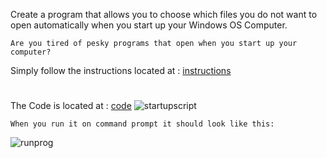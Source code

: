 Create a program that allows you to choose which files you do not want to open automatically when you start up your Windows OS Computer.


    Are you tired of pesky programs that open when you start up your computer? 
    
   Simply follow the instructions located at : [instructions](https://github.com/guzmanwolfrank/startup/blob/main/Instructions.md)


#

   The Code is located at : [code](https://github.com/guzmanwolfrank/startup/blob/main/startup_programs.py)
   ![startupscript](https://user-images.githubusercontent.com/29739578/229172981-32b4bfd5-ddf4-4bdf-bfb0-e176160444a4.jpg)



    When you run it on command prompt it should look like this: 
   ![runprog](https://user-images.githubusercontent.com/29739578/229173025-95577ed1-678b-4e2f-9af2-c102852be1d1.jpg)
